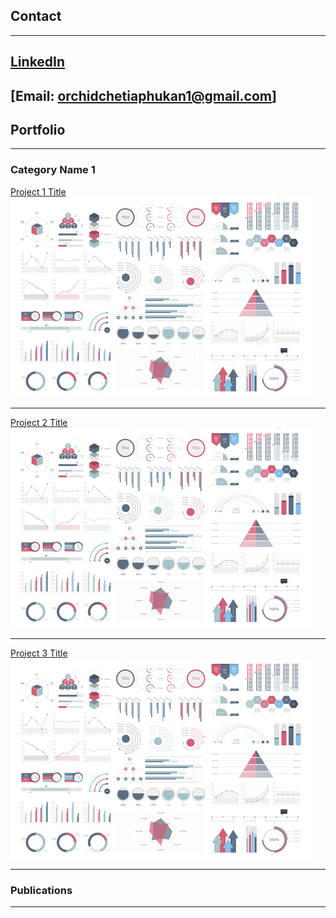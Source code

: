 ## Contact
---
[LinkedIn](https://www.linkedin.com/in/orchid-chetia-phukan-7ba816169/)
---
[Email: orchidchetiaphukan1@gmail.com]
---

## Portfolio
---

### Category Name 1 

[Project 1 Title](/sample_page)
<img src="images/dummy_thumbnail.jpg?raw=true"/>

---
[Project 2 Title](/pdf/sample_presentation.pdf)
<img src="images/dummy_thumbnail.jpg?raw=true"/>

---
[Project 3 Title](http://example.com/)
<img src="images/dummy_thumbnail.jpg?raw=true"/>

---

### Publications


---





